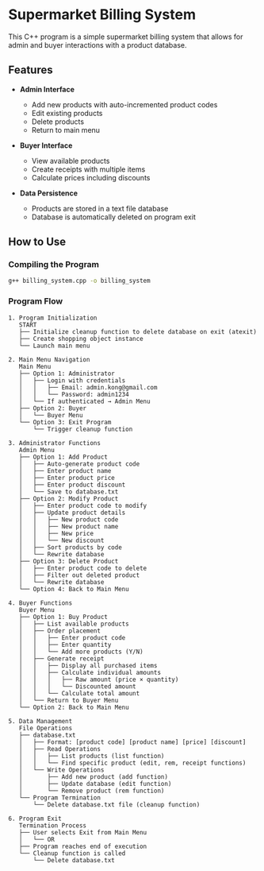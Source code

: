 # Supermarket Billing System

This C++ program is a simple supermarket billing system that allows for admin and buyer interactions with a product database.

## Features

- **Admin Interface**
  - Add new products with auto-incremented product codes
  - Edit existing products
  - Delete products
  - Return to main menu

- **Buyer Interface**
  - View available products
  - Create receipts with multiple items
  - Calculate prices including discounts

- **Data Persistence**
  - Products are stored in a text file database
  - Database is automatically deleted on program exit

## How to Use

### Compiling the Program

```bash
g++ billing_system.cpp -o billing_system
```

### Program Flow

```
1. Program Initialization  
   START  
   ├── Initialize cleanup function to delete database on exit (atexit)  
   ├── Create shopping object instance  
   └── Launch main menu  

2. Main Menu Navigation  
   Main Menu  
   ├── Option 1: Administrator  
   │   ├── Login with credentials  
   │   │   ├── Email: admin.kong@gmail.com  
   │   │   └── Password: admin1234  
   │   └── If authenticated → Admin Menu  
   ├── Option 2: Buyer  
   │   └── Buyer Menu  
   └── Option 3: Exit Program  
       └── Trigger cleanup function  

3. Administrator Functions  
   Admin Menu  
   ├── Option 1: Add Product  
   │   ├── Auto-generate product code  
   │   ├── Enter product name  
   │   ├── Enter product price  
   │   ├── Enter product discount  
   │   └── Save to database.txt  
   ├── Option 2: Modify Product  
   │   ├── Enter product code to modify  
   │   ├── Update product details  
   │   │   ├── New product code  
   │   │   ├── New product name  
   │   │   ├── New price  
   │   │   └── New discount  
   │   ├── Sort products by code  
   │   └── Rewrite database  
   ├── Option 3: Delete Product  
   │   ├── Enter product code to delete  
   │   ├── Filter out deleted product  
   │   └── Rewrite database  
   └── Option 4: Back to Main Menu  

4. Buyer Functions  
   Buyer Menu  
   ├── Option 1: Buy Product  
   │   ├── List available products  
   │   ├── Order placement  
   │   │   ├── Enter product code  
   │   │   ├── Enter quantity  
   │   │   └── Add more products (Y/N)  
   │   ├── Generate receipt  
   │   │   ├── Display all purchased items  
   │   │   ├── Calculate individual amounts  
   │   │   │   ├── Raw amount (price × quantity)  
   │   │   │   └── Discounted amount  
   │   │   └── Calculate total amount  
   │   └── Return to Buyer Menu  
   └── Option 2: Back to Main Menu  

5. Data Management  
   File Operations  
   ├── database.txt  
   │   ├── Format: [product code] [product name] [price] [discount]  
   │   ├── Read Operations  
   │   │   ├── List products (list function)  
   │   │   └── Find specific product (edit, rem, receipt functions)  
   │   └── Write Operations  
   │       ├── Add new product (add function)  
   │       ├── Update database (edit function)  
   │       └── Remove product (rem function)  
   └── Program Termination  
       └── Delete database.txt file (cleanup function)  

6. Program Exit  
   Termination Process  
   ├── User selects Exit from Main Menu  
   │   └── OR  
   ├── Program reaches end of execution  
   └── Cleanup function is called  
       └── Delete database.txt  
```

